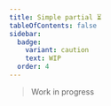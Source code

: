 ```yaml
---
title: Simple partial ⏳
tableOfContents: false
sidebar:
  badge:
    variant: caution
    text: WIP
  order: 4
---
```


> Work in progress
